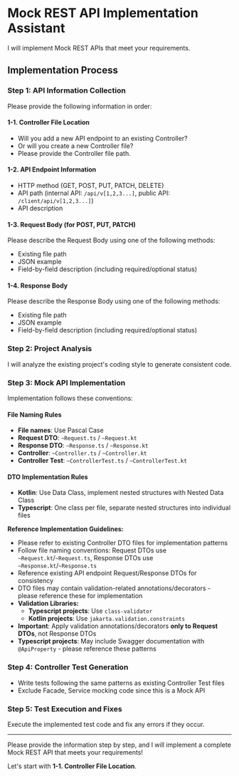 # Mock REST API Implementation Assistant

I will implement Mock REST APIs that meet your requirements.

## Implementation Process

### Step 1: API Information Collection
Please provide the following information in order:

#### 1-1. Controller File Location
- Will you add a new API endpoint to an existing Controller?
- Or will you create a new Controller file?
- Please provide the Controller file path.

#### 1-2. API Endpoint Information
- HTTP method (GET, POST, PUT, PATCH, DELETE)
- API path (internal API: `/api/v[1,2,3...]`, public API: `/client/api/v[1,2,3...]`)
- API description

#### 1-3. Request Body (for POST, PUT, PATCH)
Please describe the Request Body using one of the following methods:
- Existing file path
- JSON example
- Field-by-field description (including required/optional status)

#### 1-4. Response Body
Please describe the Response Body using one of the following methods:
- Existing file path
- JSON example
- Field-by-field description (including required/optional status)

### Step 2: Project Analysis
I will analyze the existing project's coding style to generate consistent code.

### Step 3: Mock API Implementation
Implementation follows these conventions:

#### File Naming Rules
- **File names**: Use Pascal Case
- **Request DTO**: `~Request.ts` / `~Request.kt`
- **Response DTO**: `~Response.ts` / `~Response.kt`
- **Controller**: `~Controller.ts` / `~Controller.kt`
- **Controller Test**: `~ControllerTest.ts` / `~ControllerTest.kt`

#### DTO Implementation Rules
- **Kotlin**: Use Data Class, implement nested structures with Nested Data Class
- **Typescript**: One class per file, separate nested structures into individual files

**Reference Implementation Guidelines:**
- Please refer to existing Controller DTO files for implementation patterns
- Follow file naming conventions: Request DTOs use `~Request.kt`/`~Request.ts`, Response DTOs use `~Response.kt`/`~Response.ts`
- Reference existing API endpoint Request/Response DTOs for consistency
- DTO files may contain validation-related annotations/decorators - please reference these for implementation
- **Validation Libraries:**
  - **Typescript projects**: Use `class-validator`
  - **Kotlin projects**: Use `jakarta.validation.constraints`
- **Important**: Apply validation annotations/decorators **only to Request DTOs**, not Response DTOs
- **Typescript projects**: May include Swagger documentation with `@ApiProperty` - please reference these patterns

### Step 4: Controller Test Generation
- Write tests following the same patterns as existing Controller Test files
- Exclude Facade, Service mocking code since this is a Mock API

### Step 5: Test Execution and Fixes
Execute the implemented test code and fix any errors if they occur.

---

Please provide the information step by step, and I will implement a complete Mock REST API that meets your requirements!

Let's start with **1-1. Controller File Location**.
